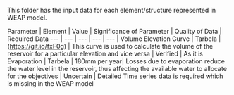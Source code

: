 This folder has the input data for each element/structure represented in WEAP model.

Parameter | Element | Value | Significance of Parameter | Quality of Data | Required Data
--- | --- | --- | --- | --- |
Volume Elevation Curve | Tarbela | (https://git.io/fxF0g) | This curve is used to calculate the volume of the reservoir for a particular elevation and vice versa | Verified | As it is
Evaporation | Tarbela | 180mm per year| Losses due to evaporation reduce the water level in the reservoir, thus affecting the available water to allocate for the objectives | Uncertain | Detailed Time series data is required which is missing in the WEAP model

